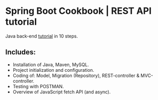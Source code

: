 # Spring Boot Cookbook | REST API tutorial
Java back-end [tutorial](https://perlesvaux.github.io/REST_API_tutorial/) in 10 steps.

## Includes:
- Installation of Java, Maven, MySQL.
- Project initialization and configuration.
- Coding of: Model, Migration (Repository), REST-controller & MVC-controller.
- Testing with POSTMAN.
- Overview of JavaScript fetch API (and async).
